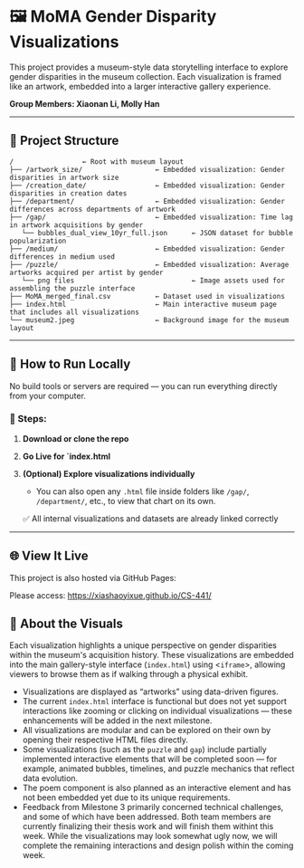 # 🖼️ MoMA Gender Disparity Visualizations

This project provides a museum-style data storytelling interface to explore gender disparities in the museum collection. Each visualization is framed like an artwork, embedded into a larger interactive gallery experience.

**Group Members: Xiaonan Li, Molly Han**

---

## 📁 Project Structure

```
/                 ← Root with museum layout
├── /artwork_size/                  ← Embedded visualization: Gender disparities in artwork size
├── /creation_date/                 ← Embedded visualization: Gender disparities in creation dates
├── /department/                    ← Embedded visualization: Gender differences across departments of artwork
├── /gap/                           ← Embedded visualization: Time lag in artwork acquisitions by gender
   └── bubbles_dual_view_10yr_full.json      ← JSON dataset for bubble popularization
├── /medium/                        ← Embedded visualization: Gender differences in medium used
├── /puzzle/                        ← Embedded visualization: Average artworks acquired per artist by gender
   └── png files                             ← Image assets used for assembling the puzzle interface
├── MoMA_merged_final.csv           ← Dataset used in visualizations
├── index.html                      ← Main interactive museum page that includes all visualizations
└── museum2.jpeg                    ← Background image for the museum layout
```

---

## 🚀 How to Run Locally

No build tools or servers are required — you can run everything directly from your computer.

### 🧾 Steps:

1. **Download or clone the repo**
2. **Go Live for `index.html**
3. **(Optional) Explore visualizations individually**
   - You can also open any `.html` file inside folders like `/gap/`, `/department/`, etc., to view that chart on its own.

   ✅ All internal visualizations and datasets are already linked correctly

---

## 🌐 View It Live

This project is also hosted via GitHub Pages:

Please access: https://xiashaoyixue.github.io/CS-441/

## 🎨 About the Visuals

Each visualization highlights a unique perspective on gender disparities within the museum's acquisition history. These visualizations are embedded into the main gallery-style interface (`index.html`) using <`iframe`>, allowing viewers to browse them as if walking through a physical exhibit.

- Visualizations are displayed as “artworks” using data-driven figures.
- The current `index.html` interface is functional but does not yet support interactions like zooming or clicking on individual visualizations — these enhancements will be added in the next milestone.
- All visualizations are modular and can be explored on their own by opening their respective HTML files directly.
- Some visualizations (such as the `puzzle` and `gap`) include partially implemented interactive elements that will be completed soon — for example, animated bubbles, timelines, and puzzle mechanics that reflect data evolution.
- The poem component is also planned as an interactive element and has not been embedded yet due to its unique requirements.
- Feedback from Milestone 3 primarily concerned technical challenges, and some of which have been addressed. Both team members are currently finalizing their thesis work and will finish them withint this week. While the visualizations may look somewhat ugly now, we will complete the remaining interactions and design polish within the coming week.

